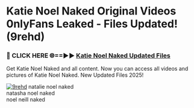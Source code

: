 # Katie Noel Naked Original Videos 0nlyFans Leaked - Files Updated! (9rehd)

<h3>🔴 CLICK HERE 🌐==►► <a href="https://tinyurl.com/up5wt9bj" rel="nofollow">Katie Noel Naked Updated Files</a></h3>

Get Katie Noel Naked and all content. Now you can access all videos and pictures of Katie Noel Naked. New Updated Files 2025!

[![9rehd](https://i.imgur.com/ABiUzMV.gif)](https://tinyurl.com/up5wt9bj)
natalie noel naked<br>
natasha noel naked<br>
noel neill naked